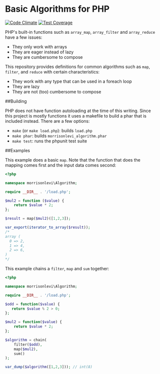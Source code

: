 # Basic Algorithms for PHP

[![Code Climate](https://codeclimate.com/github/morrisonlevi/Algorithm/badges/gpa.svg)](https://codeclimate.com/github/morrisonlevi/Algorithm) [![Test Coverage](https://codeclimate.com/github/morrisonlevi/Algorithm/badges/coverage.svg)](https://codeclimate.com/github/morrisonlevi/Algorithm/coverage)

PHP's built-in functions such as `array_map`, `array_filter` and `array_reduce` have a few issues:

  - They only work with arrays
  - They are eager instead of lazy
  - They are cumbersome to compose

This repository provides definitions for common algorithms such as `map`, `filter`, and `reduce` with certain characteristics:

  - They work with any type that can be used in a foreach loop
  - They are lazy
  - They are not (too) cumbersome to compose

##Building

PHP does not have function autoloading at the time of this writing. Since this project is mostly functions it uses a makefile to build a phar that is included instead. There are a few options: 

  - `make` (or `make load.php`): builds `load.php`
  - `make phar`: builds `morrisonlevi_algorithm.phar`
  - `make test`: runs the phpunit test suite

##Examples

This example does a basic `map`. Note that the function that does the mapping comes first and the input data comes second:
```php
<?php

namespace morrisonlevi\Algorithm;

require __DIR__ . '/load.php';

$mul2 = function ($value) {
    return $value * 2;
};

$result = map($mul2)([1,2,3]);

var_export(iterator_to_array($result));
/*
array (
  0 => 2,
  1 => 4,
  2 => 6,
)
*/
```

This example chains a `filter`, `map` and `sum` together:

```php
<?php

namespace morrisonlevi\Algorithm;

require __DIR__ . '/load.php';

$odd = function($value) {
   return $value % 2 > 0;
};

$mul2 = function($value) {
    return $value * 2;
};

$algorithm = chain(
    filter($odd),
    map($mul2),
    sum()
);

var_dump($algorithm([1,2,3])); // int(8)
```

